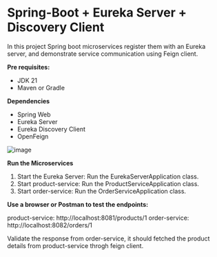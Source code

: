 # Spring-Boot + Eureka Server + Discovery Client
In this project Spring boot microservices register them with an Eureka server, and demonstrate service communication using Feign client.

**Pre requisites:**
- JDK 21
- Maven or Gradle

**Dependencies**
- Spring Web
- Eureka Server
- Eureka Discovery Client
- OpenFeign

![image](https://github.com/user-attachments/assets/da1c3120-1acc-417e-bb47-5750654be5c9)


**Run the Microservices**
1. Start the Eureka Server: Run the EurekaServerApplication class.
2. Start product-service: Run the ProductServiceApplication class.
3. Start order-service: Run the OrderServiceApplication class.
   
**Use a browser or Postman to test the endpoints:**

product-service: http://localhost:8081/products/1
order-service: http://localhost:8082/orders/1

Validate the response from order-service, it should fetched the product details from product-service throgh feign client.
